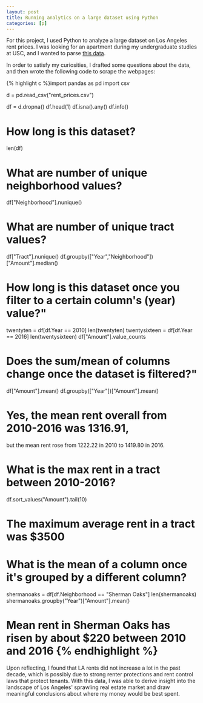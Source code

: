 ```yaml
---
layout: post
title: Running analytics on a large dataset using Python
categories: [p]
---
```


For this project, I used Python to analyze a large dataset on Los Angeles rent prices. I was looking for an apartment during my undergraduate studies at USC, and I wanted to parse [this data](https://usc.data.socrata.com/Los-Angeles/Rent-Price-LA-/4a97-v5tx/about_data).

In order to satisfy my curiosities, I drafted some questions about the data, and then wrote the following code to scrape the webpages:

{% highlight c %}import pandas as pd
import csv

d = pd.read_csv("rent_prices.csv")

df = d.dropna()
df.head(1)
df.isna().any()
df.info()

# How long is this dataset?
len(df)

# What are number of unique neighborhood values?
df["Neighborhood"].nunique()

# What are number of unique tract values?
df["Tract"].nunique()
df.groupby(["Year","Neighborhood"])["Amount"].median()

# How long is this dataset once you filter to a certain column's (year) value?"
twentyten = df[df.Year == 2010]
len(twentyten)
twentysixteen = df[df.Year == 2016]
len(twentysixteen)
df["Amount"].value_counts
  
# Does the sum/mean of columns change once the dataset is filtered?"
df["Amount"].mean()
df.groupby(["Year"])["Amount"].mean()

# Yes, the mean rent overall from 2010-2016 was 1316.91, 
but the mean rent rose from 1222.22 in 2010 to 1419.80 in 2016.

# What is the max rent in a tract between 2010-2016?
   
df.sort_values("Amount").tail(10)

# The maximum average rent in a tract was $3500
# What is the mean of a column once it's grouped by a different column? 

shermanoaks = df[df.Neighborhood == "Sherman Oaks"]
len(shermanoaks)
shermanoaks.groupby("Year")["Amount"].mean()

# Mean rent in Sherman Oaks has risen by about $220 between 2010 and 2016 {% endhighlight %}

Upon reflecting, I found that LA rents did not increase a lot in the past decade, which is possibly due to strong renter protections and rent control laws that protect tenants. With this data, I was able to derive insight into the landscape of Los Angeles' sprawling real estate market and draw meaningful conclusions about where my money would be best spent.
